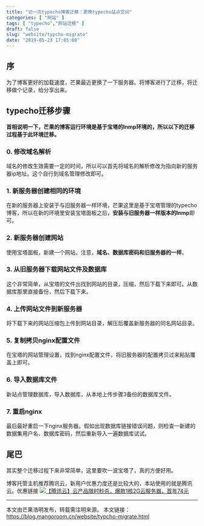 ```yaml
---
title: "记一次typecho博客迁移：更换typecho站点空间"
categories: [ "网站" ]
tags: [ "typecho","网站迁移" ]
draft: false
slug: "website/typcho-migrate"
date: "2019-05-23 17:05:00"
---
```


## 序

为了博客更好的加载速度，芒果最近更换了一下服务器。将博客进行了迁移，将迁移做个记录，给分享出来。

## typecho迁移步骤

**首相说明一下，芒果的博客运行环境是基于宝塔的lnmp环境的，所以以下的迁移过程基于此环境迁移。**

### 0. 修改域名解析

域名的修改生效需要一定的时间，所以可以首先将域名的解析修改为指向新的服务器ip地址。这个自行到域名管理修改即可。

### 1. 新服务器创建相同的环境

在新的服务器上安装于与旧服务器一样环境，芒果这里是基于宝塔管理的typecho博客，所以在新的环境里安装宝塔面板之后，**安装与旧服务器一样版本的lnmp**即可。

### 2. 新服务器创建网站

使用宝塔面板，新建一个网站，注意，**域名、数据库密码和旧服务器的一样**。

### 3. 从旧服务器下载网站文件及数据库

这个非常简单，从宝塔的文件出找到网站的目录，压缩，然后下载下来即可。从数据库那里直接备份，然后下载下来。

### 4. 上传网站文件到新服务器

将下载下来的网站压缩包上传到网站目录，解压后覆盖新服务器的同名网站目录。

### 5. 复制拷贝nginx配置文件

在宝塔的网站管理设置，找到nginx配置文件，将旧服务器的配置拷贝过来粘贴覆盖上即可。

### 6. 导入数据库文件

新站点管理数据库，导入数据库，从本地上传步骤3备份的数据库文件。

### 7. 重启nginx

最后最好重启一下nginx服务器。假如出现数据库链接错误问题，则检查一新建的数据集用户名、数据库密码，然后重新导入一遍数据库试试。

## 尾巴

其实整个迁移过程下来非常简单，这里要吹一波宝塔了，真的方便好用。

博客托管主机推荐腾讯云，新用户优惠力度还是比较大的，本站使用的就是腾讯云。优惠链接
[![【腾讯云】云产品限时秒杀，爆款1核2G云服务器，首年74元](https://mango-blog-1255355814.cos.ap-guangzhou.myqcloud.com//tencent-clound-1.jpeg)](https://curl.qcloud.com/ArhxAoxC)

--- 

本文由芒果浩明发布，转载需注明来源。
本文链接：https://blog.mangoroom.cn/website/typcho-migrate.html